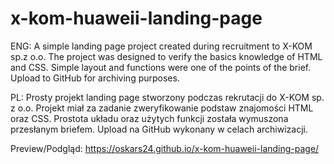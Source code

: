 # x-kom-huaweii-landing-page
ENG:
A simple landing page project created during recruitment to X-KOM sp.z o.o. The project was designed to verify the basics knowledge of HTML and CSS. Simple layout and functions were one of the points of the brief. Upload to GitHub for archiving purposes.

PL:
Prosty projekt landing page stworzony podczas rekrutacji do X-KOM sp. z o.o. Projekt miał za zadanie zweryfikowanie podstaw znajomości HTML oraz CSS. Prostota układu oraz użytych funkcji została wymuszona przesłanym briefem. Upload na GitHub wykonany w celach archiwizacji.

Preview/Podgląd:
https://oskars24.github.io/x-kom-huaweii-landing-page/

